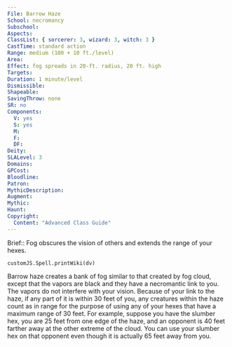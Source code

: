 ```yaml
---
File: Barrow Haze
School: necromancy
Subschool: 
Aspects: 
ClassList: { sorcerer: 3, wizard: 3, witch: 3 }
CastTime: standard action
Range: medium (100 + 10 ft./level)
Area: 
Effect: fog spreads in 20-ft. radius, 20 ft. high
Targets: 
Duration: 1 minute/level
Dismissible: 
Shapeable: 
SavingThrow: none
SR: no
Components:
  V: yes
  S: yes
  M: 
  F: 
  DF: 
Deity: 
SLALevel: 3
Domains: 
GPCost: 
Bloodline: 
Patron: 
MythicDescription: 
Augment: 
Mythic: 
Haunt: 
Copyright:
  Content: "Advanced Class Guide"
---
```

Brief:: Fog obscures the vision of others and extends the range of your hexes.

```dataviewjs
customJS.Spell.printWiki(dv)
```

Barrow haze creates a bank of fog similar to that created by fog cloud, except that the vapors are black and they have a necromantic link to you. The vapors do not interfere with your vision. Because of your link to the haze, if any part of it is within 30 feet of you, any creatures within the haze count as in range for the purpose of using any of your hexes that have a maximum range of 30 feet.  For example, suppose you have the slumber hex, you are 25 feet from one edge of the haze, and an opponent is 40 feet farther away at the other extreme of the cloud. You can use your slumber hex on that opponent even though it is actually 65 feet away from you.
